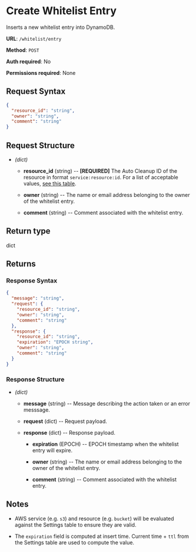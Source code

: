 # Create Whitelist Entry

Inserts a new whitelist entry into DynamoDB.

**URL**: `/whitelist/entry`

**Method**: `POST`

**Auth required**: No

**Permissions required**: None

## Request Syntax

```json
{
  "resource_id": "string",
  "owner": "string",
  "comment": "string"
}
```

## Request Structure

- _(dict)_

  - **resource_id** (string) -- **[REQUIRED]** The Auto Cleanup ID of the resource in format `service:resource:id`. For a list of acceptable values, [see this table](https://github.com/servian/aws-auto-cleanup#whitelist).

  - **owner** (string) -- The name or email address belonging to the owner of the whitelist entry.

  - **comment** (string) -- Comment associated with the whitelist entry.

## Return type

dict

## Returns

### Response Syntax

```json
{
  "message": "string",
  "request": {
    "resource_id": "string",
    "owner": "string",
    "comment": "string"
  },
  "response": {
    "resource_id": "string",
    "expiration": "EPOCH string",
    "owner": "string",
    "comment": "string"
  }
}
```

### Response Structure

- _(dict)_

  - **message** (string) -- Message describing the action taken or an error messsage.

  - **request** (dict) -- Request payload.

  - **response** (dict) -- Response payload.

    - **expiration** (EPOCH) -- EPOCH timestamp when the whitelist entry will expire.

    - **owner** (string) -- The name or email address belonging to the owner of the whitelist entry.

    - **comment** (string) -- Comment associated with the whitelist entry.

## Notes

- AWS service (e.g. `s3`) and resource (e.g. `bucket`) will be evaluated against the Settings table to ensure they are valid.

- The `expiration` field is computed at insert time. Current time + `ttl` from the Settings table are used to compute the value.

